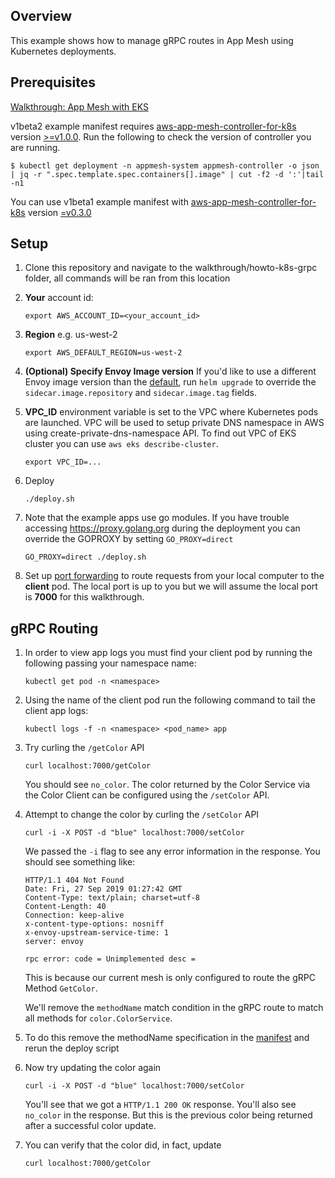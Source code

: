 ## Overview
This example shows how to manage gRPC routes in App Mesh using Kubernetes deployments.

## Prerequisites
[Walkthrough: App Mesh with EKS](../eks/)

v1beta2 example manifest requires [aws-app-mesh-controller-for-k8s](https://github.com/aws/aws-app-mesh-controller-for-k8s) version [>=v1.0.0](https://github.com/aws/aws-app-mesh-controller-for-k8s/releases/tag/v1.0.0). Run the following to check the version of controller you are running.
```
$ kubectl get deployment -n appmesh-system appmesh-controller -o json | jq -r ".spec.template.spec.containers[].image" | cut -f2 -d ':'|tail -n1
```

You can use v1beta1 example manifest with [aws-app-mesh-controller-for-k8s](https://github.com/aws/aws-app-mesh-controller-for-k8s) version [=v0.3.0](https://github.com/aws/aws-app-mesh-controller-for-k8s/blob/legacy-controller/CHANGELOG.md)

## Setup

1. Clone this repository and navigate to the walkthrough/howto-k8s-grpc folder, all commands will be ran from this location
1. **Your** account id:
    ```
    export AWS_ACCOUNT_ID=<your_account_id>
    ```
1. **Region** e.g. us-west-2
    ```
    export AWS_DEFAULT_REGION=us-west-2
    ```
1. **(Optional) Specify Envoy Image version** If you'd like to use a different Envoy image version than the [default](https://github.com/aws/eks-charts/tree/master/stable/appmesh-controller#configuration), run `helm upgrade` to override the `sidecar.image.repository` and `sidecar.image.tag` fields.
1. **VPC_ID** environment variable is set to the VPC where Kubernetes pods are launched. VPC will be used to setup private DNS namespace in AWS using create-private-dns-namespace API. To find out VPC of EKS cluster you can use `aws eks describe-cluster`.
    ```
    export VPC_ID=...
    ```
1. Deploy
    ```
    ./deploy.sh
    ```
1. Note that the example apps use go modules. If you have trouble accessing https://proxy.golang.org during the deployment you can override the GOPROXY by setting `GO_PROXY=direct`
   ```
   GO_PROXY=direct ./deploy.sh
   ```
      
1. Set up [port forwarding](https://kubernetes.io/docs/tasks/access-application-cluster/port-forward-access-application-cluster/) to route requests from your local computer to the **client** pod. The local port is up to you but we will assume the local port is **7000** for this walkthrough.
    
## gRPC Routing

1. In order to view app logs you must find your client pod by running the following passing your namespace name:
    ```
    kubectl get pod -n <namespace>
    ```  
    
1. Using the name of the client pod run the following command to tail the client app logs:
    ```
    kubectl logs -f -n <namespace> <pod_name> app
    ```
    
1. Try curling the `/getColor` API
    ```
    curl localhost:7000/getColor
    ```
   You should see `no_color`. The color returned by the Color Service via the Color Client can be configured using the `/setColor` API.

1. Attempt to change the color by curling the `/setColor` API
    ```
    curl -i -X POST -d "blue" localhost:7000/setColor
    ```
   We passed the `-i` flag to see any error information in the response. You should see something like:
    ```
    HTTP/1.1 404 Not Found
    Date: Fri, 27 Sep 2019 01:27:42 GMT
    Content-Type: text/plain; charset=utf-8
    Content-Length: 40
    Connection: keep-alive
    x-content-type-options: nosniff
    x-envoy-upstream-service-time: 1
    server: envoy

    rpc error: code = Unimplemented desc =
    ```
   This is because our current mesh is only configured to route the gRPC Method `GetColor`. 

   We'll remove the `methodName` match condition in the gRPC route to match all methods for `color.ColorService`. 
1. To do this remove the methodName specification in the [manifest](./manifest.yaml.template) and rerun the deploy script

1. Now try updating the color again
    ```
    curl -i -X POST -d "blue" localhost:7000/setColor
    ```
   You'll see that we got a `HTTP/1.1 200 OK` response. You'll also see `no_color` in the response. But this is the previous color being returned after a successful color update.

1. You can verify that the color did, in fact, update
    ```
    curl localhost:7000/getColor
    ```
